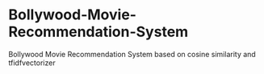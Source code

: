 # Bollywood-Movie-Recommendation-System
Bollywood Movie Recommendation System based on cosine similarity and tfidfvectorizer
